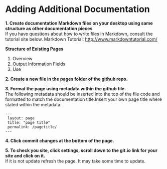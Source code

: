 # Adding Additional Documentation  

**1. Create documentation Markdown files on your desktop using same structure as other documentation pieces**  
If you have questions about how to write files in Markdown, consult the tutorial site below.
Markdown Tutorial: http://www.markdowntutorial.com/  

**Structure of Existing Pages**  
  1. Overview  
  2. Output Information Fields  
  3. Use  
  
**2. Create a new file in the pages folder of the github repo.**  

**3. Format the page using metadata within the github file.**  
The following metadata should be inserted into the top of the file code and formatted to match the documentation title.Insert your own page title where stated within the metadata.
``` 
---  
 layout: page  
 title: "page title"  
 permalink: /pagetitle/  
---  
```  
**4. Click commit changes at the bottom of the page.**  

**5. To check you site, click settings, scroll down to the git.io link for your site and click on it.**  
If it is not update refresh the page. It may take some time to update.

